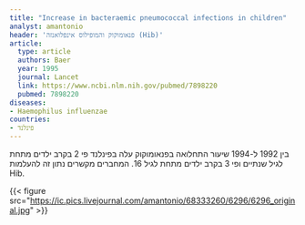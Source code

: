 ```yaml
---
title: "Increase in bacteraemic pneumococcal infections in children"
analyst: amantonio
header: 'פנאומוקוק והמופילוס אינפלואנזה (Hib)'
article:
  type: article
  authors: Baer
  year: 1995
  journal: Lancet
  link: https://www.ncbi.nlm.nih.gov/pubmed/7898220
  pubmed: 7898220
diseases:
- Haemophilus influenzae
countries:
- פינלנד
---
```


בין 1992 ל-1994 שיעור התחלואה בפנאומוקוק עלה בפינלנד פי 2 בקרב ילדים מתחת לגיל שנתיים ופי 3 בקרב ילדים מתחת לגיל 16. המחברים מקשרים נתון זה להעלמות Hib.

{{< figure src="https://ic.pics.livejournal.com/amantonio/68333260/6296/6296_original.jpg" >}}
